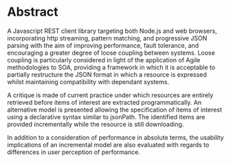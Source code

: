 Abstract
========

A Javascript REST client library targeting both Node.js and web
browsers, incorporating http streaming, pattern matching, and
progressive JSON parsing with the aim of improving performance, fault
tolerance, and encouraging a greater degree of loose coupling between
systems. Loose coupling is particularly considered in light of the
application of Agile methodologies to SOA, providing a framework in
which it is acceptable to partially restructure the JSON format in which
a resource is expressed whilst maintaining compatibility with dependant
systems.

A critique is made of current practice under which resources are
entirely retrieved before items of interest are extracted
programmatically. An alternative model is presented allowing the
specification of items of interest using a declarative syntax similar to
jsonPath. The identified items are provided incrementally while the
resource is still downloading.

In addition to a consideration of performance in absolute terms, the
usability implications of an incremental model
are also evaluated with regards to differences in user perception of performance.
